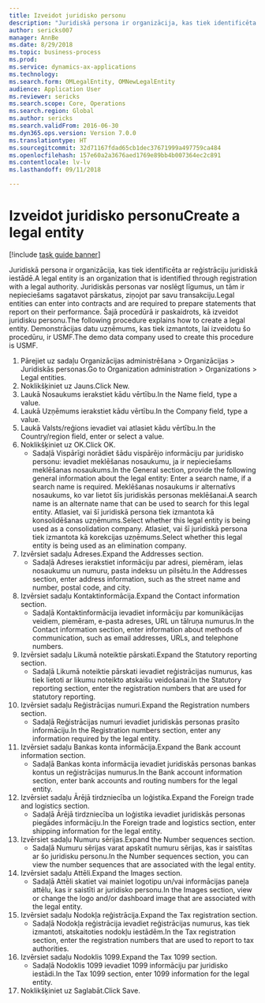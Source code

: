 ```yaml
--- 
title: Izveidot juridisko personu
description: "Juridiskā persona ir organizācija, kas tiek identificēta ar reģistrāciju juridiskā iestādē."
author: sericks007
manager: AnnBe
ms.date: 8/29/2018
ms.topic: business-process
ms.prod: 
ms.service: dynamics-ax-applications
ms.technology: 
ms.search.form: OMLegalEntity, OMNewLegalEntity
audience: Application User
ms.reviewer: sericks
ms.search.scope: Core, Operations
ms.search.region: Global
ms.author: sericks
ms.search.validFrom: 2016-06-30
ms.dyn365.ops.version: Version 7.0.0
ms.translationtype: HT
ms.sourcegitcommit: 32d71167fdad65cb1dec37671999a497759ca484
ms.openlocfilehash: 157e60a2a3676aed1769e89bb4b007364ec2c891
ms.contentlocale: lv-lv
ms.lasthandoff: 09/11/2018

---
```

# <a name="create-a-legal-entity"></a><span data-ttu-id="28b3a-103">Izveidot juridisko personu</span><span class="sxs-lookup"><span data-stu-id="28b3a-103">Create a legal entity</span></span>

[!include [task guide banner](../../includes/task-guide-banner.md)]

<span data-ttu-id="28b3a-104">Juridiskā persona ir organizācija, kas tiek identificēta ar reģistrāciju juridiskā iestādē.</span><span class="sxs-lookup"><span data-stu-id="28b3a-104">A legal entity is an organization that is identified through registration with a legal authority.</span></span> <span data-ttu-id="28b3a-105">Juridiskās personas var noslēgt līgumus, un tām ir nepieciešams sagatavot pārskatus, ziņojot par savu transakciju.</span><span class="sxs-lookup"><span data-stu-id="28b3a-105">Legal entities can enter into contracts and are required to prepare statements that report on their performance.</span></span> <span data-ttu-id="28b3a-106">Šajā procedūrā ir paskaidrots, kā izveidot juridisku personu.</span><span class="sxs-lookup"><span data-stu-id="28b3a-106">The following procedure explains how to create a legal entity.</span></span> <span data-ttu-id="28b3a-107">Demonstrācijas datu uzņēmums, kas tiek izmantots, lai izveidotu šo procedūru, ir USMF.</span><span class="sxs-lookup"><span data-stu-id="28b3a-107">The demo data company used to create this procedure is USMF.</span></span>

1. <span data-ttu-id="28b3a-108">Pārejiet uz sadaļu Organizācijas administrēšana > Organizācijas > Juridiskās personas.</span><span class="sxs-lookup"><span data-stu-id="28b3a-108">Go to Organization administration > Organizations > Legal entities.</span></span>
2. <span data-ttu-id="28b3a-109">Noklikšķiniet uz Jauns.</span><span class="sxs-lookup"><span data-stu-id="28b3a-109">Click New.</span></span>
3. <span data-ttu-id="28b3a-110">Laukā Nosaukums ierakstiet kādu vērtību.</span><span class="sxs-lookup"><span data-stu-id="28b3a-110">In the Name field, type a value.</span></span>
4. <span data-ttu-id="28b3a-111">Laukā Uzņēmums ierakstiet kādu vērtību.</span><span class="sxs-lookup"><span data-stu-id="28b3a-111">In the Company field, type a value.</span></span>
5. <span data-ttu-id="28b3a-112">Laukā Valsts/reģions ievadiet vai atlasiet kādu vērtību.</span><span class="sxs-lookup"><span data-stu-id="28b3a-112">In the Country/region field, enter or select a value.</span></span>
6. <span data-ttu-id="28b3a-113">Noklikšķiniet uz OK.</span><span class="sxs-lookup"><span data-stu-id="28b3a-113">Click OK.</span></span>
    * <span data-ttu-id="28b3a-114">Sadaļā Vispārīgi norādiet šādu vispārējo informāciju par juridisko personu: ievadiet meklēšanas nosaukumu, ja ir nepieciešams meklēšanas nosaukums.</span><span class="sxs-lookup"><span data-stu-id="28b3a-114">In the General section, provide the following general information about the legal entity: Enter a search name, if a search name is required.</span></span> <span data-ttu-id="28b3a-115">Meklēšanas nosaukums ir alternatīvs nosaukums, ko var lietot šīs juridiskās personas meklēšanai.</span><span class="sxs-lookup"><span data-stu-id="28b3a-115">A search name is an alternate name that can be used to search for this legal entity.</span></span> <span data-ttu-id="28b3a-116">Atlasiet, vai šī juridiskā persona tiek izmantota kā konsolidēšanas uzņēmums.</span><span class="sxs-lookup"><span data-stu-id="28b3a-116">Select whether this legal entity is being used as a consolidation company.</span></span> <span data-ttu-id="28b3a-117">Atlasiet, vai šī juridiskā persona tiek izmantota kā korekcijas uzņēmums.</span><span class="sxs-lookup"><span data-stu-id="28b3a-117">Select whether this legal entity is being used as an elimination company.</span></span>  
7. <span data-ttu-id="28b3a-118">Izvērsiet sadaļu Adreses.</span><span class="sxs-lookup"><span data-stu-id="28b3a-118">Expand the Addresses section.</span></span>
    * <span data-ttu-id="28b3a-119">Sadaļā Adreses ierakstiet informāciju par adresi, piemēram, ielas nosaukumu un numuru, pasta indeksu un pilsētu.</span><span class="sxs-lookup"><span data-stu-id="28b3a-119">In the Addresses section, enter address information, such as the street name and number, postal code, and city.</span></span>  
8. <span data-ttu-id="28b3a-120">Izvērsiet sadaļu Kontaktinformācija.</span><span class="sxs-lookup"><span data-stu-id="28b3a-120">Expand the Contact information section.</span></span>
    * <span data-ttu-id="28b3a-121">Sadaļā Kontaktinformācija ievadiet informāciju par komunikācijas veidiem, piemēram, e-pasta adreses, URL un tālruņa numurus.</span><span class="sxs-lookup"><span data-stu-id="28b3a-121">In the Contact information section, enter information about methods of communication, such as email addresses, URLs, and telephone numbers.</span></span>  
9. <span data-ttu-id="28b3a-122">Izvērsiet sadaļu Likumā noteiktie pārskati.</span><span class="sxs-lookup"><span data-stu-id="28b3a-122">Expand the Statutory reporting section.</span></span>
    * <span data-ttu-id="28b3a-123">Sadaļā Likumā noteiktie pārskati ievadiet reģistrācijas numurus, kas tiek lietoti ar likumu noteikto atskaišu veidošanai.</span><span class="sxs-lookup"><span data-stu-id="28b3a-123">In the Statutory reporting section, enter the registration numbers that are used for statutory reporting.</span></span>  
10. <span data-ttu-id="28b3a-124">Izvērsiet sadaļu Reģistrācijas numuri.</span><span class="sxs-lookup"><span data-stu-id="28b3a-124">Expand the Registration numbers section.</span></span>
    * <span data-ttu-id="28b3a-125">Sadaļā Reģistrācijas numuri ievadiet juridiskās personas prasīto informāciju.</span><span class="sxs-lookup"><span data-stu-id="28b3a-125">In the Registration numbers section, enter any information required by the legal entity.</span></span>  
11. <span data-ttu-id="28b3a-126">Izvērsiet sadaļu Bankas konta informācija.</span><span class="sxs-lookup"><span data-stu-id="28b3a-126">Expand the Bank account information section.</span></span>
    * <span data-ttu-id="28b3a-127">Sadaļā Bankas konta informācija ievadiet juridiskās personas bankas kontus un reģistrācijas numurus.</span><span class="sxs-lookup"><span data-stu-id="28b3a-127">In the Bank account information section, enter bank accounts and routing numbers for the legal entity.</span></span>  
12. <span data-ttu-id="28b3a-128">Izvērsiet sadaļu Ārējā tirdzniecība un loģistika.</span><span class="sxs-lookup"><span data-stu-id="28b3a-128">Expand the Foreign trade and logistics section.</span></span>
    * <span data-ttu-id="28b3a-129">Sadaļā Ārējā tirdzniecība un loģistika ievadiet juridiskās personas piegādes informāciju.</span><span class="sxs-lookup"><span data-stu-id="28b3a-129">In the Foreign trade and logistics section, enter shipping information for the legal entity.</span></span>  
13. <span data-ttu-id="28b3a-130">Izvērsiet sadaļu Numuru sērijas.</span><span class="sxs-lookup"><span data-stu-id="28b3a-130">Expand the Number sequences section.</span></span>
    * <span data-ttu-id="28b3a-131">Sadaļā Numuru sērijas varat apskatīt numuru sērijas, kas ir saistītas ar šo juridisku personu.</span><span class="sxs-lookup"><span data-stu-id="28b3a-131">In the Number sequences section, you can view the number sequences that are associated with the legal entity.</span></span>  
14. <span data-ttu-id="28b3a-132">Izvērsiet sadaļu Attēli.</span><span class="sxs-lookup"><span data-stu-id="28b3a-132">Expand the Images section.</span></span>
    * <span data-ttu-id="28b3a-133">Sadaļā Attēli skatiet vai mainiet logotipu un/vai informācijas paneļa attēlu, kas ir saistīti ar juridisko personu.</span><span class="sxs-lookup"><span data-stu-id="28b3a-133">In the Images section, view or change the logo and/or dashboard image that are associated with the legal entity.</span></span>  
15. <span data-ttu-id="28b3a-134">Izvērsiet sadaļu Nodokļa reģistrācija.</span><span class="sxs-lookup"><span data-stu-id="28b3a-134">Expand the Tax registration section.</span></span>
    * <span data-ttu-id="28b3a-135">Sadaļā Nodokļa reģistrācija ievadiet reģistrācijas numurus, kas tiek izmantoti, atskaitoties nodokļu iestādēm.</span><span class="sxs-lookup"><span data-stu-id="28b3a-135">In the Tax registration section, enter the registration numbers that are used to report to tax authorities.</span></span>  
16. <span data-ttu-id="28b3a-136">Izvērsiet sadaļu Nodoklis 1099.</span><span class="sxs-lookup"><span data-stu-id="28b3a-136">Expand the Tax 1099 section.</span></span>
    * <span data-ttu-id="28b3a-137">Sadaļā Nodoklis 1099 ievadiet 1099 informāciju par juridisko iestādi.</span><span class="sxs-lookup"><span data-stu-id="28b3a-137">In the Tax 1099 section, enter 1099 information for the legal entity.</span></span>  
17. <span data-ttu-id="28b3a-138">Noklikšķiniet uz Saglabāt.</span><span class="sxs-lookup"><span data-stu-id="28b3a-138">Click Save.</span></span>


